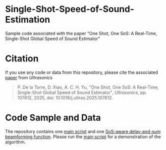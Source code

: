 # Single-Shot-Speed-of-Sound-Estimation
Sample code associated with the paper "One Shot, One SoS: A Real-Time, Single-Shot Global Speed of Sound Estimator"

# Citation
If you use any code or data from this repository, please cite the associated [paper](https://doi.org/10.1016/j.ultras.2025.107612) from _Ultrasonics_
> P. De la Torre, D. Xiao, A. C. H. Yu, "One Shot, One SoS: A Real-Time, Single-Shot Global Speed of Sound Estimator", _Ultrasonics_, pp. 107612, 2025, doi: 10.1016/j.ultras.2025.107612.

# Code Sample and Data
The repository contains one [main script](/Single_Transmit_SoS_Estimation_Example.m) and one [SoS-aware delay-and-sum beamforming function](/SimplePseudoBeamformer.m). Please run the [main script](/Single_Transmit_SoS_Estimation_Example.m) for a demonstration of the algorithm.
